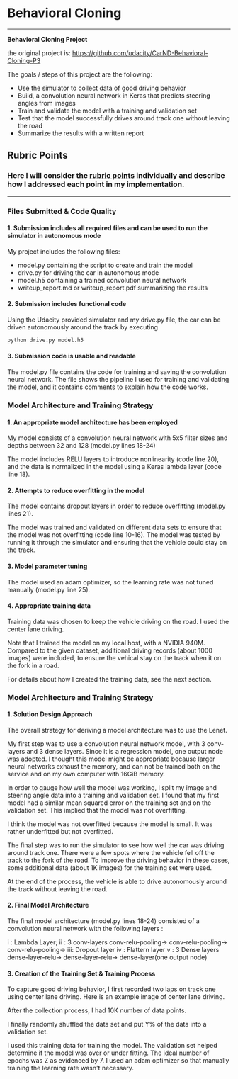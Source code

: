 # **Behavioral Cloning** 


---

**Behavioral Cloning Project**

the original project is:
https://github.com/udacity/CarND-Behavioral-Cloning-P3

The goals / steps of this project are the following:
* Use the simulator to collect data of good driving behavior
* Build, a convolution neural network in Keras that predicts steering angles from images
* Train and validate the model with a training and validation set
* Test that the model successfully drives around track one without leaving the road
* Summarize the results with a written report


[//]: # (Image References)

[image1]: ./examples/placeholder.png "Model Visualization"
[image2]: ./examples/2.png "On the fork of road"

## Rubric Points
### Here I will consider the [rubric points](https://review.udacity.com/#!/rubrics/432/view) individually and describe how I addressed each point in my implementation.  

---
### Files Submitted & Code Quality

#### 1. Submission includes all required files and can be used to run the simulator in autonomous mode

My project includes the following files:
* model.py containing the script to create and train the model
* drive.py for driving the car in autonomous mode
* model.h5 containing a trained convolution neural network 
* writeup_report.md or writeup_report.pdf summarizing the results

#### 2. Submission includes functional code
Using the Udacity provided simulator and my drive.py file, the car can be driven autonomously around the track by executing 
```sh
python drive.py model.h5
```

#### 3. Submission code is usable and readable

The model.py file contains the code for training and saving the convolution neural network. The file shows the pipeline I used for training and validating the model, and it contains comments to explain how the code works.

### Model Architecture and Training Strategy

#### 1. An appropriate model architecture has been employed

My model consists of a convolution neural network with 5x5 filter sizes and depths between 32 and 128 (model.py lines 18-24) 

The model includes RELU layers to introduce nonlinearity (code line 20), and the data is normalized in the model using a Keras lambda layer (code line 18). 

#### 2. Attempts to reduce overfitting in the model

The model contains dropout layers in order to reduce overfitting (model.py lines 21). 

The model was trained and validated on different data sets to ensure that the model was not overfitting (code line 10-16). The model was tested by running it through the simulator and ensuring that the vehicle could stay on the track.

#### 3. Model parameter tuning

The model used an adam optimizer, so the learning rate was not tuned manually (model.py line 25).

#### 4. Appropriate training data

Training data was chosen to keep the vehicle driving on the road. I used the center lane driving. 

Note that I trained the model on my local host, with a NVIDIA 940M. Compared to the given dataset, additional driving records (about 1000 images) were included, to ensure the vehical stay on the track when it on the fork in a road.  

For details about how I created the training data, see the next section. 

### Model Architecture and Training Strategy

#### 1. Solution Design Approach

The overall strategy for deriving a model architecture was to use the Lenet.

My first step was to use a convolution neural network model, with 3 conv-layers and 3 dense layers. Since it is a regression model, one output node was adopted. I thought this model might be appropriate because larger neural networks exhaust the memory, and can not be trained both on the service and on my own computer with 16GiB memory.

In order to gauge how well the model was working, I split my image and steering angle data into a training and validation set. I found that my first model had a similar mean squared error on the training set and on the validation set. This implied that the model was not overfitting. 

I think the model was not overfitted because the model is small. It was rather underfitted but not overfitted. 


The final step was to run the simulator to see how well the car was driving around track one. There were a few spots where the vehicle fell off the track to the fork of the road. To improve the driving behavior in these cases, some additional data (about 1K images) for the training set were used.

At the end of the process, the vehicle is able to drive autonomously around the track without leaving the road.

#### 2. Final Model Architecture

The final model architecture (model.py lines 18-24) consisted of a convolution neural network with the following layers :

i  : Lambda Layer;
ii : 3 conv-layers
      conv-relu-pooling->
      conv-relu-pooling->
      conv-relu-pooling->
iii: Dropout layer
iv : Flattern layer
v  : 3 Dense layers
     dense-layer-relu->
     dense-layer-relu->
     dense-layer(one output node)


#### 3. Creation of the Training Set & Training Process

To capture good driving behavior, I first recorded two laps on track one using center lane driving. Here is an example image of center lane driving.


After the collection process, I had 10K number of data points. 


I finally randomly shuffled the data set and put Y% of the data into a validation set. 

I used this training data for training the model. The validation set helped determine if the model was over or under fitting. The ideal number of epochs was Z as evidenced by 7. I used an adam optimizer so that manually training the learning rate wasn't necessary.
